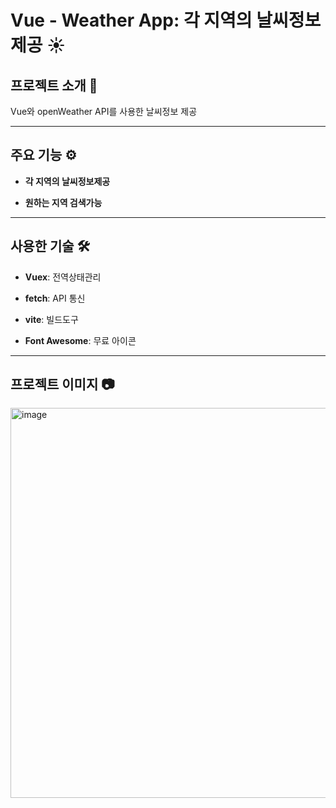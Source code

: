 # Vue - Weather App: 각 지역의 날씨정보 제공 ☀️

## 프로젝트 소개 📝

Vue와 openWeather API를 사용한 날씨정보 제공

---

## 주요 기능 ⚙️ 

- **각 지역의 날씨정보제공**

- **원하는 지역 검색가능**

---

## 사용한 기술 🛠

- **Vuex**: 전역상태관리

- **fetch**: API 통신
  
- **vite**: 빌드도구

- **Font Awesome**: 무료 아이콘

---

## 프로젝트 이미지 📷
<img width="624" alt="image" src="https://github.com/Koo-Tae-Ho/Vue-Weather-App/assets/133594273/d6eec046-2798-45b5-a214-9625756835ae">



